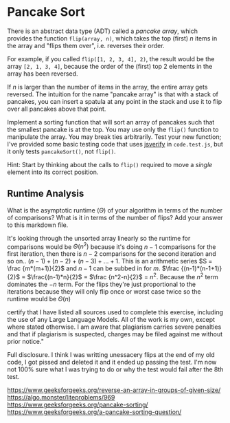 # Pancake Sort

There is an abstract data type (ADT) called a *pancake array*, which provides
the function `flip(array, n)`, which takes the top (first) $n$ items in the
array and "flips them over", i.e. reverses their order.

For example, if you called `flip([1, 2, 3, 4], 2)`, the result would
be the array  `[2, 1, 3, 4]`, because the order of the (first) top 2
elements in the array has been reversed.

If $n$ is larger than the number of items in the array, the entire array gets
reversed. The intuition for the name "pancake array" is that with a stack of
pancakes, you can insert a spatula at any point in the stack and use it to flip
over all pancakes above that point.

Implement a sorting function that will sort an array of pancakes such that the
smallest pancake is at the top. You may use only the `flip()` function to
manipulate the array. You may break ties arbitrarily. Test your new function;
I've provided some basic testing code that uses
[jsverify](https://jsverify.github.io/) in `code.test.js`, but it only tests
`pancakeSort()`, not `flip()`.

Hint: Start by thinking about the calls to `flip()` required to move a *single*
element into its correct position.

## Runtime Analysis

What is the asymptotic runtime ($\Theta$) of your algorithm in terms of the
number of comparisons? What is it in terms of the number of flips? Add your
answer to this markdown file.

It's looking through the unsorted array linearly so the runtime for comparisons would be $\Theta(n^2)$ because it's doing $n-1$ comparisons for the first iteration, then there is $n-2$ comparisons for the second iteration and so on.. $(n-1)+(n-2)+(n-3)+...+1$. This is an arithmetic series $S = \frac {m*(m+1)}{2}$ and $n-1$ can be subbed in for $m$. $\frac {(n-1)*(n-1+1)}{2}$ = $\frac{(n-1)*n}{2}$ = $\frac {n^2-n}{2}$ = $n^2$. Because the $n^2$ term dominates the $-n$ term. For the flips they're just proportional to the iterations because they will only flip once or worst case twice so the runtime would be $\Theta(n)$  

 certify that I have listed all sources used to complete this exercise, including the use of any Large Language Models. All of the work is my own, except where stated otherwise. I am aware that plagiarism carries severe penalties and that if plagiarism is suspected, charges may be filed against me without prior notice."

Full disclosure. I think I was writting unessacery flips at the end of my old code, I got pissed and deleted it and it ended up passing the test. I'm now not 100% sure what I was trying to do or why the test would fail after the 8th test.

https://www.geeksforgeeks.org/reverse-an-array-in-groups-of-given-size/
https://algo.monster/liteproblems/969
https://www.geeksforgeeks.org/pancake-sorting/
https://www.geeksforgeeks.org/a-pancake-sorting-question/
